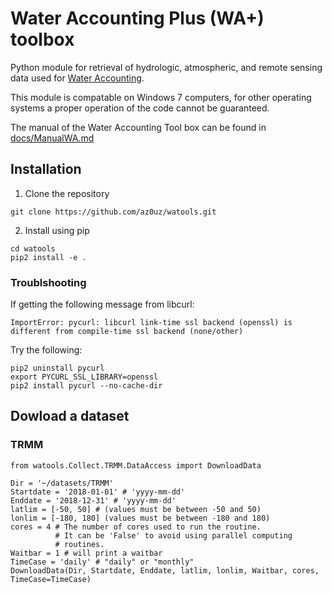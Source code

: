 # Water Accounting Plus (WA+) toolbox

Python module for retrieval of hydrologic, atmospheric, and remote sensing data used for [Water Accounting](http://www.wateraccounting.org/).

This module is compatable on Windows 7 computers, for other operating systems a proper operation of the code cannot be guaranteed.

The manual of the Water Accounting Tool box can be found in [docs/ManualWA.md](https://github.com/wateraccounting/wa/blob/master/docs/ManualWA.md)

## Installation

1. Clone the repository
```
git clone https://github.com/az0uz/watools.git
```
2. Install using pip
```
cd watools
pip2 install -e .
```

### Troublshooting
If getting the following message from libcurl:
```
ImportError: pycurl: libcurl link-time ssl backend (openssl) is different from compile-time ssl backend (none/other)
```
Try the following:
```
pip2 uninstall pycurl
export PYCURL_SSL_LIBRARY=openssl
pip2 install pycurl --no-cache-dir
```

## Dowload a dataset

### TRMM
```
from watools.Collect.TRMM.DataAccess import DownloadData

Dir = '~/datasets/TRMM'
Startdate = '2018-01-01' # 'yyyy-mm-dd'
Enddate = '2018-12-31' # 'yyyy-mm-dd'
latlim = [-50, 50] # (values must be between -50 and 50)
lonlim = [-180, 180] (values must be between -180 and 180)
cores = 4 # The number of cores used to run the routine.
          # It can be 'False' to avoid using parallel computing
          # routines.
Waitbar = 1 # will print a waitbar
TimeCase = 'daily' # "daily" or "monthly"
DownloadData(Dir, Startdate, Enddate, latlim, lonlim, Waitbar, cores, TimeCase=TimeCase)
```
